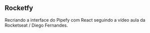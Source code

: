 ## Rocketfy

Recriando a interface do Pipefy com React seguindo a vídeo aula da Rocketseat / Diego Fernandes.
